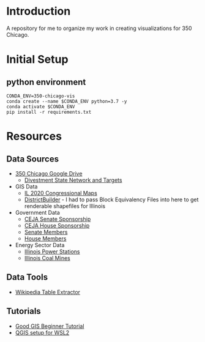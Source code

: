 # Introduction
A repository for me to organize my work in creating visualizations for 350 Chicago.

# Initial Setup
## python environment
```
CONDA_ENV=350-chicago-vis
conda create --name $CONDA_ENV python=3.7 -y
conda activate $CONDA_ENV
pip install -r requirements.txt
```


# Resources
## Data Sources
- [350 Chicago Google Drive](https://drive.google.com/drive/folders/0B9H2N5OtIHU_VXE4OU02dVNhdEU?resourcekey=0-MdyGQULriqnN3fiqjurB-A&usp=sharing)
	- [Divestment State Network and Targets](https://docs.google.com/spreadsheets/d/1J6DHhZK_IPoVdaHbwLXOloTFaGtxFYrGkeYxX_jrl9k/edit#gid=646887933)
- GIS Data
	- [IL 2020 Congressional Maps](https://www.elections.il.gov/shape)
	- [DistrictBuilder](https://app.districtbuilder.org/) - I had to pass Block Equivalency Files into here to get renderable shapefiles for Illinois
- Government Data
	- [CEJA Senate Sponsorship](https://www.ilga.gov/legislation/BillStatus.asp?DocNum=1718&GAID=16&DocTypeID=SB&SessionID=110&GA=102)
	- [CEJA House Sponsorship](https://ilga.gov/legislation/billstatus.asp?DocNum=804&GAID=16&GA=102&DocTypeID=HB&LegID=129364&SessionID=110)
	- [Senate Members](https://www.ilga.gov/senate/default.asp)
	- [House Members](https://www.ilga.gov/house/default.asp)
- Energy Sector Data
	- [Illinois Power Stations](https://en.wikipedia.org/wiki/List_of_power_stations_in_Illinois)
	- [Illinois Coal Mines](https://isgs.illinois.edu/illinois-coal-mines-ilmines)
## Data Tools
- [Wikipedia Table Extractor](https://wikitable2csv.ggor.de/)

## Tutorials
- [Good GIS Beginner Tutorial](https://www.youtube.com/watch?v=NHolzMgaqwE)
- [QGIS setup for WSL2](https://github.com/lucernae/wsl2-qgis)